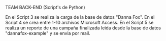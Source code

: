 TEAM BACK-END (Script's de Python)

En el Script 3 se realiza la carga de la base de datos "Danna Fox".
En el Script 4 se crea entre 1-10 archivos Microsoft Access.
En el Script 5 se realiza un reporte de una campaña finalizada leida desde la base de datos "dannafox-example" y se envia por mail.
